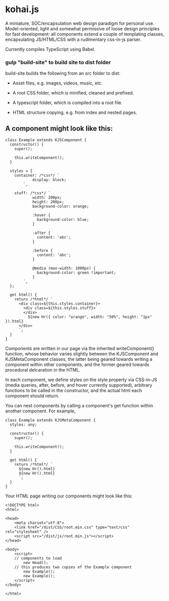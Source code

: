# kohai.js

A miniature, SOC/encapsulation web design paradigm for personal use. Model-oriented, light and somewhat permissive of loose design principles for fast development: all components extend
a couple of templating classes, encapsulating JS/HTML/CSS with a rudimentary css-in-js parser.

Currently compiles TypeScript using Babel.


### gulp "build-site" to build site to dist folder

build-site builds the following from an src folder to dist:

* Asset files, e.g. images, videos, music, etc.
  
* A root CSS folder, which is minified, cleaned and prefixed.
  
* A typescript folder, which is compiled into a root file.
    
* HTML structure copying, e.g. from index and nested pages.


## A component might look like this:

```
class Example extends KJSComponent {
  constructor() {
    super();

    this.writeComponent();
  }

  styles = {
    container: /*css*/ `
            display: block;
        `,

    stuff: /*css*/ `
            width: 200px;
            height: 200px;
            background-color: orange;

            :hover {
              background-color: blue;
            }

            :after {
              content: 'abc';
            }

            :before {
              content: 'abc';
            }

            @media (max-width: 1000px) {
              background-color: green !important;
            }
        `,
  };

  get html() {
    return /*html*/ `
      <div class=${this.styles.container}>
        <div class=${this.styles.stuff}>
        </div>
          ${new Hr({ color: "orange", width: "50%", height: "1px" }).html}
      </div>
      `;
  }
}

```
Components are written in our page via the inherited writeComponent() function, whose behavior varies slightly between the KJSComponent and KJSMetaComponent classes, the latter being geared towards writing a component within other components, and the former geared towards procedural delcaration in the HTML.

In each component, we define styles on the style property via CSS-in-JS (media queries, after, before, and hover currently supported), arbitrary functions to be called in the constructor, and the actual html each component should return.

You can nest components by calling a component's get function within another component. For example,

```
class Example extends KJSMetaComponent {
  styles: any;

  constructor() {
    super();

    this.writeComponent();
  }

  get html() {
    return /*html*/ `
      ${new Hr().html}
      ${new Hr().html}
      `;
  }
}

```

Your HTML page writing our components might look like this:

```
<!DOCTYPE html>
<html>

<head>
    <meta charset="utf-8">
    <link href="/dist/CSS/root.min.css" type="text/css" rel="stylesheet" />
    <script src="/dist/js/root.min.js"></script>
</head>

<body>
    <script>
    // components to load
        new Head();
    // this produces two copies of the Example component
        new Example();
        new Example();
    </script>
</body>

</html>
```
